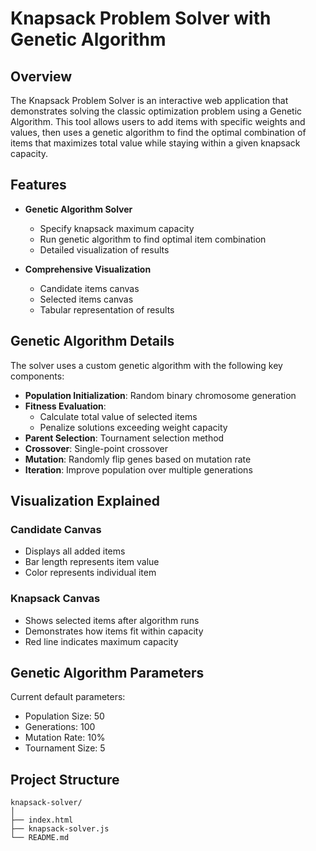# Knapsack Problem Solver with Genetic Algorithm

## Overview

The Knapsack Problem Solver is an interactive web application that demonstrates solving the classic optimization problem using a Genetic Algorithm. This tool allows users to add items with specific weights and values, then uses a genetic algorithm to find the optimal combination of items that maximizes total value while staying within a given knapsack capacity.

## Features

- **Genetic Algorithm Solver**
  * Specify knapsack maximum capacity
  * Run genetic algorithm to find optimal item combination
  * Detailed visualization of results

- **Comprehensive Visualization**
  * Candidate items canvas
  * Selected items canvas
  * Tabular representation of results

## Genetic Algorithm Details

The solver uses a custom genetic algorithm with the following key components:

- **Population Initialization**: Random binary chromosome generation
- **Fitness Evaluation**: 
  * Calculate total value of selected items
  * Penalize solutions exceeding weight capacity
- **Parent Selection**: Tournament selection method
- **Crossover**: Single-point crossover
- **Mutation**: Randomly flip genes based on mutation rate
- **Iteration**: Improve population over multiple generations

## Visualization Explained

### Candidate Canvas
- Displays all added items
- Bar length represents item value
- Color represents individual item

### Knapsack Canvas
- Shows selected items after algorithm runs
- Demonstrates how items fit within capacity
- Red line indicates maximum capacity

## Genetic Algorithm Parameters

Current default parameters:
- Population Size: 50
- Generations: 100
- Mutation Rate: 10%
- Tournament Size: 5

## Project Structure

```
knapsack-solver/
│
├── index.html         
├── knapsack-solver.js 
└── README.md         
```

